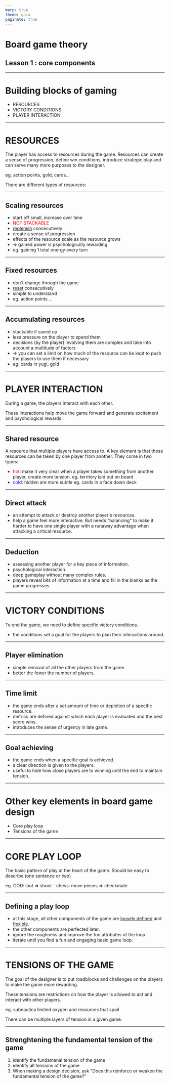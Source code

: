 ```yaml
---
marp: true
theme: gaia
paginate: true
---
```


# **Board game theory**
## Lesson 1 : core components

---

# Building blocks of gaming

 - RESOURCES
 - VICTORY CONDITIONS
 - PLAYER INTERACTION

---

# RESOURCES

The player has access to resources during the game.
Resources can create a sense of progression, define win conditions,
introduce strategic play and can serve many more purposes to the designer.

eg. action points, gold, cards...

There are different types of resources:

---

## Scaling resources

 - start off small, increase over time
 - <span style="color:red;">NOT STACKABLE</span>
 - <u>replenish</u> consecutively
 - create a sense of progression
 - effects of the resource scale as the resource grows
 - => gained power is psychologically rewarding
 - eg. gaining 1 total energy every turn

---

## Fixed resources

 - don't change through the game
 - <u>reset</u> consecutively
 - simple to understand
 - eg. action points ...

---

## Accumulating resources

 - stackable if saved up
 - less pressure on the player to spend them
 - decisions (by the player) involving them are complex and take into account a multitude of factors
 - => you can set a limit on how much of the resource can be kept to push the players to use them if necessary
 - eg. cards in yugi, gold

---

# PLAYER INTERACTION

During a game, the players interact with each other.

These interactions help move the game forward and generate excitement and psychological rewards.

---

## Shared resource

A resource that multiple players have access to.
A key element is that those resources can be taken by one player from another. They come in two types:

 - <span style="color:red;">hot</span>: make it very clear when a player takes something from another player, create more tension.
   eg. territory laid out on board
 - <span style="color:blue;">cold</span>: hidden are more subtle
   eg. cards in a face down deck

---

## Direct attack

 - an attempt to attack or destroy another player's resources.
 - help a game feel more interactive. But needs "balancing" to make it harder to have one single player with a runaway advantage when attacking a critical resource.


---

## Deduction

 - assessing another player for a key piece of information.
 - psychological interaction.
 - deep gameplay without many complex rules.
 - players reveal bits of information at a time and fill in the blanks as the game progresses.

---

# VICTORY CONDITIONS

To end the game, we need to define specific victory conditions.

 - the conditions set a goal for the players to plan their interactions around.

---

## Player elimination

 - simple removal of all the other players from the game.
 - better the fewer the number of players.

---

## Time limit

 - the game ends after a set amount of time or depletion of a    specific resource.
 - metrics are defined against which each player is evaluated and the best score wins.
 - introduces the sense of urgency in late game.

---

## Goal achieving

 - the game ends when a specific goal is achieved.
 - a clear direction is given to the players.
 - useful to hide how close players are to winning until the end to maintain tension.

---

# Other key elements in board game design

 - Core play loop
 - Tensions of the game

---

# CORE PLAY LOOP

The basic pattern of play at the heart of the game.
Should be easy to describe (one sentence or two)

eg. COD: loot => shoot - chess: move pieces => checkmate

---

## Defining a play loop

 - at this stage, all other components of the game are <u>loosely defined</u> and <u>flexible</u>.
 - the other components are perfected later.
 - ignore the roughness and improve the fun attributes of the loop.
 - iterate until you find a fun and engaging basic game loop.

---

# TENSIONS OF THE GAME

The goal of the designer is to put roadblocks and challenges on the players to make the game more rewarding.

These tensions are restrictions on how the player is allowed to act and interact with other players.

eg. subnautica limited oxygen and resources that spoil

There can be multiple layers of tension in a given game.

---

## Strenghtening the fundamental tension of the game

 1) identify the fundamenal tension of the game
 2) identify all tensions of the game
 3) When making a design decision, ask "Does this reinforce or weaken the fundamental tension of the game?"